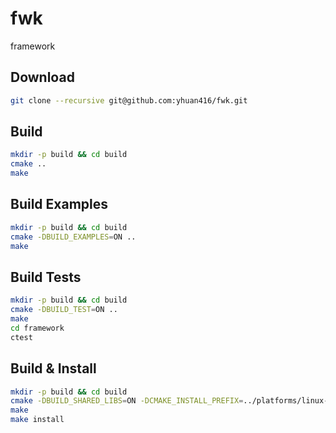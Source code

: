 # fwk
framework

## Download

``` sh
git clone --recursive git@github.com:yhuan416/fwk.git
```

## Build

``` sh
mkdir -p build && cd build
cmake ..
make
```

## Build Examples

``` sh
mkdir -p build && cd build
cmake -DBUILD_EXAMPLES=ON ..
make
```

## Build Tests

``` sh
mkdir -p build && cd build
cmake -DBUILD_TEST=ON ..
make
cd framework
ctest
```

## Build & Install

``` sh
mkdir -p build && cd build
cmake -DBUILD_SHARED_LIBS=ON -DCMAKE_INSTALL_PREFIX=../platforms/linux-x64 ..
make
make install
```

